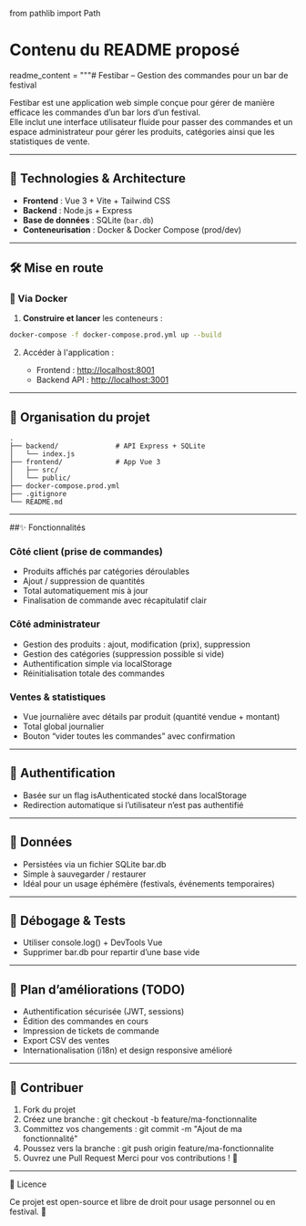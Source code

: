 from pathlib import Path

# Contenu du README proposé
readme_content = """# Festibar – Gestion des commandes pour un bar de festival

Festibar est une application web simple conçue pour gérer de manière efficace les commandes d’un bar lors d’un festival.  
Elle inclut une interface utilisateur fluide pour passer des commandes et un espace administrateur pour gérer les produits, catégories ainsi que les statistiques de vente.

---

## 🚀 Technologies & Architecture

- **Frontend** : Vue 3 + Vite + Tailwind CSS  
- **Backend** : Node.js + Express  
- **Base de données** : SQLite (`bar.db`)  
- **Conteneurisation** : Docker & Docker Compose (prod/dev)  

---

## 🛠 Mise en route

### 🐳 Via Docker

1. **Construire et lancer** les conteneurs :

```bash
docker-compose -f docker-compose.prod.yml up --build
```

2. Accéder à l'application :

   * Frontend : [http://localhost:8001](http://localhost:8001)
   * Backend API : [http://localhost:3001](http://localhost:3001)

---

## 📂 Organisation du projet

```
.
├── backend/              # API Express + SQLite
│   └── index.js
├── frontend/             # App Vue 3
│   ├── src/
│   └── public/
├── docker-compose.prod.yml
├── .gitignore
└── README.md
```

---

##✨ Fonctionnalités

### Côté client (prise de commandes)

- Produits affichés par catégories déroulables
- Ajout / suppression de quantités
- Total automatiquement mis à jour
- Finalisation de commande avec récapitulatif clair

### Côté administrateur

- Gestion des produits : ajout, modification (prix), suppression
- Gestion des catégories (suppression possible si vide)
- Authentification simple via localStorage
- Réinitialisation totale des commandes

### Ventes & statistiques
- Vue journalière avec détails par produit (quantité vendue + montant)
- Total global journalier
- Bouton “vider toutes les commandes” avec confirmation

---

## 🔐 Authentification

- Basée sur un flag isAuthenticated stocké dans localStorage
- Redirection automatique si l’utilisateur n’est pas authentifié

---

## 💾 Données
- Persistées via un fichier SQLite bar.db
- Simple à sauvegarder / restaurer
- Idéal pour un usage éphémère (festivals, événements temporaires)

---

## 🐛 Débogage & Tests
- Utiliser console.log() + DevTools Vue
- Supprimer bar.db pour repartir d’une base vide

---

## 📝 Plan d’améliorations (TODO)

- Authentification sécurisée (JWT, sessions)
- Édition des commandes en cours
- Impression de tickets de commande
- Export CSV des ventes
- Internationalisation (i18n) et design responsive amélioré

---

## 🤝 Contribuer

1. Fork du projet
2. Créez une branche : git checkout -b feature/ma-fonctionnalite
3. Committez vos changements : git commit -m "Ajout de ma fonctionnalité"
4. Poussez vers la branche : git push origin feature/ma-fonctionnalite
5. Ouvrez une Pull Request
Merci pour vos contributions ! 🎉

---

📜 Licence

Ce projet est open-source et libre de droit pour usage personnel ou en festival. 🍻
